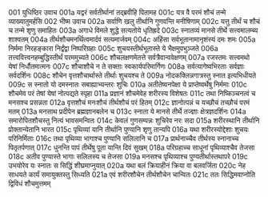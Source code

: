 001	युधिष्ठिर उवाच
001a	यद्वरं सर्वतीर्थानां तद्ब्रवीहि पितामह
001c	यत्र वै परमं शौचं तन्मे व्याख्यातुमर्हसि
002	भीष्म उवाच
002a	सर्वाणि खलु तीर्थानि गुणवन्ति मनीषिणाम्
002c	यत्तु तीर्थं च शौचं च तन्मे शृणु समाहितः
003a	अगाधे विमले शुद्धे सत्यतोये धृतिह्रदे
003c	स्नातव्यं मानसे तीर्थे सत्त्वमालम्ब्य शाश्वतम्
004a	तीर्थशौचमनर्थित्वमार्दवं सत्यमार्जवम्
004c	अहिंसा सर्वभूतानामानृशंस्यं दमः शमः
005a	निर्ममा निरहङ्कारा निर्द्वंद्वा निष्परिग्रहाः
005c	शुचयस्तीर्थभूतास्ते ये भैक्षमुपभुञ्जते
006a	तत्त्ववित्त्वनहम्बुद्धिस्तीर्थं परममुच्यते
006c	शौचलक्षणमेतत्ते सर्वत्रैवान्ववेक्षणम्
007a	रजस्तमः सत्त्वमथो येषां निर्धौतमात्मनः
007c	शौचाशौचे न ते सक्ताः स्वकार्यपरिमार्गिणः
008a	सर्वत्यागेष्वभिरताः सर्वज्ञाः सर्वदर्शिनः
008c	शौचेन वृत्तशौचार्थास्ते तीर्थाः शुचयश्च ते
009a	नोदकक्लिन्नगात्रस्तु स्नात इत्यभिधीयते
009c	स स्नातो यो दमस्नातः सबाह्याभ्यन्तरः शुचिः
010a	अतीतेष्वनपेक्षा ये प्राप्तेष्वर्थेषु निर्ममाः
010c	शौचमेव परं तेषां येषां नोत्पद्यते स्पृहा
011a	प्रज्ञानं शौचमेवेह शरीरस्य विशेषतः
011c	तथा निष्किञ्चनत्वं च मनसश्च प्रसन्नता
012a	वृत्तशौचं मनःशौचं तीर्थशौचं परं हितम्
012c	ज्ञानोत्पन्नं च यच्छौचं तच्छौचं परमं मतम्
013a	मनसाथ प्रदीपेन ब्रह्मज्ञानबलेन च
013c	स्नाता ये मानसे तीर्थे तज्ज्ञाः क्षेत्रज्ञदर्शिनः
014a	समारोपितशौचस्तु नित्यं भावसमन्वितः
014c	केवलं गुणसम्पन्नः शुचिरेव नरः सदा
015a	शरीरस्थानि तीर्थानि प्रोक्तान्येतानि भारत
015c	पृथिव्यां यानि तीर्थानि पुण्यानि शृणु तान्यपि
016a	यथा शरीरस्योद्देशाः शुचयः परिनिर्मिताः
016c	तथा पृथिव्या भागाश्च पुण्यानि सलिलानि च
017a	प्रार्थनाच्चैव तीर्थस्य स्नानाच्च पितृतर्पणात्
017c	धुनन्ति पापं तीर्थेषु पूता यान्ति दिवं सुखम्
018a	परिग्रहाच्च साधूनां पृथिव्याश्चैव तेजसा
018c	अतीव पुण्यास्ते भागाः सलिलस्य च तेजसा
019a	मनसश्च पृथिव्याश्च पुण्यतीर्थास्तथापरे
019c	उभयोरेव यः स्नातः स सिद्धिं शीघ्रमाप्नुयात्
020a	यथा बलं क्रियाहीनं क्रिया वा बलवर्जिता
020c	नेह साधयते कार्यं समायुक्तस्तु सिध्यति
021a	एवं शरीरशौचेन तीर्थशौचेन चान्वितः
021c	ततः सिद्धिमवाप्नोति द्विविधं शौचमुत्तमम्
